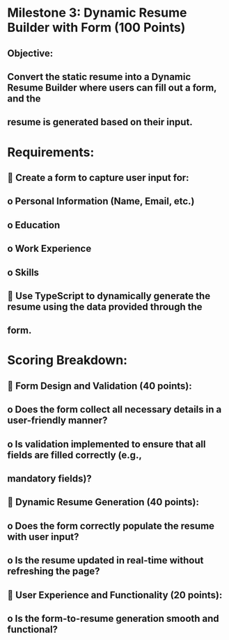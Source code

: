 # Milestone 3: Dynamic Resume Builder with Form (100 Points) 
## Objective:
## Convert the static resume into a Dynamic Resume Builder where users can fill out a form, and the 
## resume is generated based on their input. 

# Requirements: 
##  Create a form to capture user input for: 
## o Personal Information (Name, Email, etc.) 
## o Education 
## o Work Experience 
## o Skills 
##  Use TypeScript to dynamically generate the resume using the data provided through the 
## form. 

# Scoring Breakdown: 
##  Form Design and Validation (40 points):
## o Does the form collect all necessary details in a user-friendly manner?  
## o Is validation implemented to ensure that all fields are filled correctly (e.g., 
## mandatory fields)? 
##  Dynamic Resume Generation (40 points):
## o Does the form correctly populate the resume with user input? 
## o Is the resume updated in real-time without refreshing the page?  
##  User Experience and Functionality (20 points):
## o Is the form-to-resume generation smooth and functional? 
